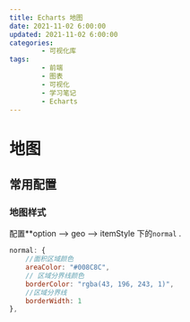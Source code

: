 ```yaml
---
title: Echarts 地图
date: 2021-11-02 6:00:00
updated: 2021-11-02 6:00:00
categories:
        - 可视化库
tags:
        - 前端
        - 图表
        - 可视化
        - 学习笔记
        - Echarts
---
```


# 地图

## 常用配置

### 地图样式

配置**option —> geo —> itemStyle 下的`normal` .

```js
normal: {
    //面积区域颜色
    areaColor: "#008C8C",
    // 区域分界线颜色
    borderColor: "rgba(43, 196, 243, 1)",
    //区域分界线
    borderWidth: 1
},
```

